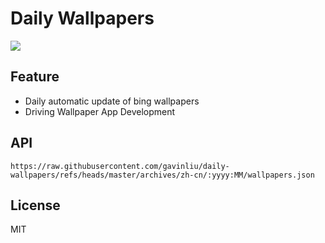 # Daily Wallpapers
  
![](https://www.bing.com/th?id=OHR.AustriaMarmot_ZH-CN2303743586_UHD.jpg)

## Feature

- Daily automatic update of bing wallpapers
- Driving Wallpaper App Development

## API

```
https://raw.githubusercontent.com/gavinliu/daily-wallpapers/refs/heads/master/archives/zh-cn/:yyyy:MM/wallpapers.json
```

## License

MIT
  
